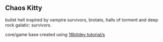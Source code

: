 Chaos Kitty
----
bullet hell inspired by vampire survivors, brotato, halls of torment and deep rock galatic: survivors.

core/game base created using [16bitdev tutorial/s](https://www.youtube.com/watch?v=R_ZFRA1_ZGc&)
